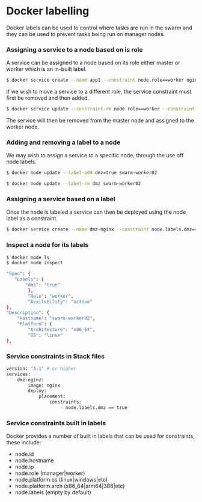 # Docker labelling
Docker labels can be used to control where tasks are run in the swarm and they can be used to prevent tasks being run on manager nodes.

### Assigning a service to a node based on is role

A service can be assigned to a node based on its role either master or worker which is an in-built label.

```bash
$ docker service create --name app1 --constraint node.role==worker nginx
```

If we wish to move a service to a different role, the service constraint must first be removed and then added.

```bash
$ docker service update --constraint-rm node.role==worker --constraint-add node.role==manager app1
```

The service will then be removed from the master node and assigned to the worker node.

### Adding and removing a label to a node

We may wish to assign a service to a specific node, through the use off node labels.

```bash
$ docker node update --label-add dmz=true swarm-worker02
```

```bash
$ docker node update --label-rm dmz swarm-worker02
```

### Assigning a service based on a label

Once the node is labeled a service can then be deployed using the node label as a constraint.

```bash
$ docker service create --name dmz-nginx --constraint node.labels.dmz==true --replicas 2 nginx
```

### Inspect a node for its labels

```bash
$ docker node ls
$ docker node inspect
```

```bash
"Spec": {
   "Labels": {
       "dmz": "true"
        },
        "Role": "worker",
        "Availability": "active"
},
"Description": {
    "Hostname": "swarm-worker02",
    "Platform": {
        "Architecture": "x86_64",
        "OS": "linux"
},
```

### Service constraints in Stack files
```bash
version: "3.1" # or higher
services:
	dmz-nginz:
		image: nginx
		deploy:
			placement:
				constraints:
					- node.labels.dmz == true
```

### Service constraints built in labels

Docker provides a number of built in labels that can be used for constraints, these include:

- node.id
- node.hostname
- node.ip
- node.role (manager|worker)
- node.platform.os (linux|windows|etc)
- node.platform.arch (x86_64|arm64|386|etc)
- node.labels (empty by default)